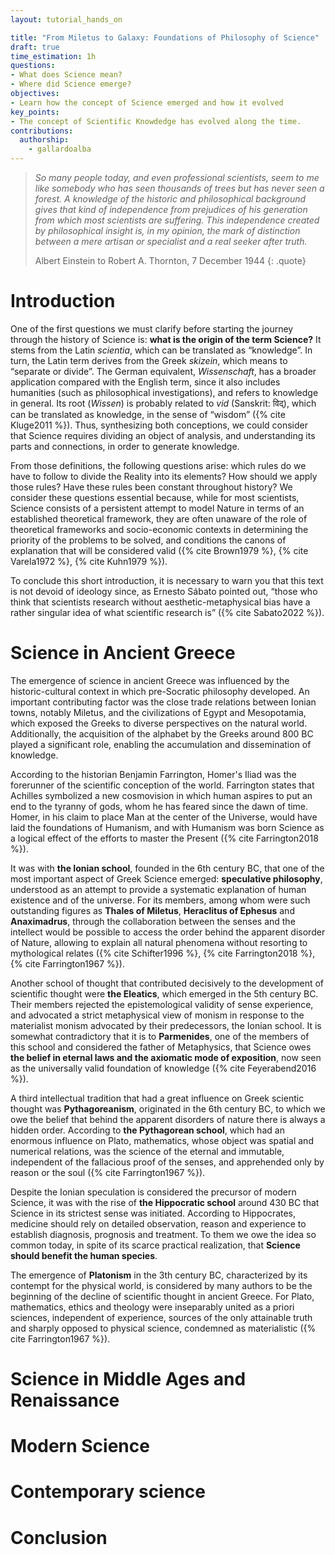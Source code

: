 ```yaml
---
layout: tutorial_hands_on

title: "From Miletus to Galaxy: Foundations of Philosophy of Science"
draft: true
time_estimation: 1h
questions:
- What does Science mean?
- Where did Science emerge?
objectives:
- Learn how the concept of Science emerged and how it evolved
key_points:
- The concept of Scientific Knowdedge has evolved along the time.
contributions:
  authorship:
    - gallardoalba
---
```


> *So many people today, and even professional scientists, seem to me like somebody who has seen thousands of trees but has never seen a forest. A knowledge of the historic and philosophical background gives that kind of independence from prejudices of his generation from which most scientists are suffering. This independence created by philosophical insight is, in my opinion, the mark of distinction between a mere artisan or specialist and a real seeker after truth.*
>
> Albert Einstein to Robert A. Thornton, 7 December 1944
{: .quote}


# Introduction

One of the first questions we must clarify before starting the journey through the history of Science is: **what is the origin of the term Science?** It stems from the Latin *scientia*, which can be translated as “knowledge”. In turn, the Latin term derives from the Greek *skizein*, which means to “separate or divide”. The German equivalent, *Wissenschaft*, has a broader application compared with the English term, since it also includes humanities (such as philosophical investigations), and refers to knowledge in general. Its root (*Wissen*) is probably related to *vid* (Sanskrit: विद्), which can be translated as knowledge, in the sense of “wisdom”  ({% cite Kluge2011 %}). Thus, synthesizing both conceptions, we could consider that Science requires dividing an object of analysis, and understanding its parts and connections, in order to generate knowledge. 

From those definitions, the following questions arise: which rules do we have to follow to divide the Reality into its elements? How should we apply those rules? Have these rules been constant throughout history? We consider these questions essential because, while for most scientists, Science consists of a persistent attempt to model Nature in terms of an established theoretical framework, they are often unaware of the role of theoretical frameworks and socio-economic contexts in determining the priority of the problems to be solved, and conditions the canons of explanation that will be considered valid ({% cite Brown1979 %}, {% cite Varela1972 %}, {% cite Kuhn1979 %}).  

To conclude this short introduction, it is necessary to warn you that this text is not devoid of ideology since, as Ernesto Sábato pointed out, “those who think that scientists research without aesthetic-metaphysical bias have a rather singular idea of what scientific research is” ({% cite Sabato2022 %}).

# Science in Ancient Greece

The emergence of science in ancient Greece was influenced by the historic-cultural context in which pre-Socratic philosophy developed. An important contributing factor was the close trade relations between Ionian towns, notably Miletus, and the civilizations of Egypt and Mesopotamia, which exposed the Greeks to diverse perspectives on the natural world. Additionally, the acquisition of the alphabet by the Greeks around 800 BC played a significant role, enabling the accumulation and dissemination of knowledge.

According to the historian Benjamin Farrington, Homer's Iliad was the forerunner of the scientific conception of the world. Farrington states that Achilles symbolized a new cosmovision in which human aspires to put an end to the tyranny of gods, whom he has feared since the dawn of time. Homer, in his claim to place Man at the center of the Universe, would have laid the foundations of Humanism, and with Humanism was born Science as a logical effect of the efforts to master the Present ({% cite Farrington2018 %}).

It was with **the Ionian school**, founded in the 6th century BC, that one of the most important aspect of Greek Science emerged: **speculative philosophy**, understood as an attempt to provide a systematic explanation of human existence and of the universe. For its members, among whom were such outstanding figures as **Thales of Miletus**, **Heraclitus of Ephesus** and **Anaximadrus**, through the collaboration between the senses and the intellect would be possible to access the order behind the apparent disorder of Nature, allowing to explain all natural phenomena without resorting to mythological relates ({% cite Schifter1996 %}, {% cite Farrington2018 %}, {% cite Farrington1967 %}). 

Another school of thought that contributed decisively to the development of scientific thought were **the Eleatics**, which emerged in the 5th century BC. Their members rejected the epistemological validity of sense experience, and advocated a strict metaphysical view of monism in response to the materialist monism advocated by their predecessors, the Ionian school. It is somewhat contradictory that it is to **Parmenides**, one of the members of this school and considered the father of Metaphysics, that Science owes **the belief in eternal laws and the axiomatic mode of exposition**, now seen as the universally valid foundation of knowledge ({% cite Feyerabend2016 %}).

A third intellectual tradition that had a great influence on Greek scientic thought was **Pythagoreanism**, originated in the 6th century BC, to which we owe the belief that behind the apparent disorders of nature there is always a hidden order. According to **the Pythagorean school**, which had an enormous influence on Plato, mathematics, whose object was spatial and numerical relations, was the science of the eternal and immutable, independent of the fallacious proof of the senses, and apprehended only by reason or the soul ({% cite Farrington1967 %}). 

Despite the Ionian speculation is considered the precursor of modern Science, it was with the rise of **the Hippocratic school** around 430 BC that Science in its strictest sense was initiated. According to Hippocrates, medicine should rely on detailed observation, reason and experience to establish diagnosis, prognosis and treatment. To them we owe the idea so common today, in spite of its scarce practical realization, that **Science should benefit the human species**. 

The emergence of **Platonism** in the 3th century BC, characterized by its contempt for the physical world, is considered by many authors to be the beginning of the decline of scientific thought in ancient Greece. For Plato, mathematics, ethics and theology were inseparably united as a priori sciences, independent of experience, sources of the only attainable truth and sharply opposed to physical science, condemned as materialistic ({% cite Farrington1967 %}).

# Science in Middle Ages and Renaissance

# Modern Science

# Contemporary science

# Conclusion
